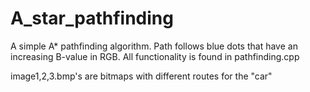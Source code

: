 # A_star_pathfinding
A simple A* pathfinding algorithm.
Path follows blue dots that have an increasing B-value in RGB.
All functionality is found in pathfinding.cpp

image1,2,3.bmp's are bitmaps with different routes for the "car"
